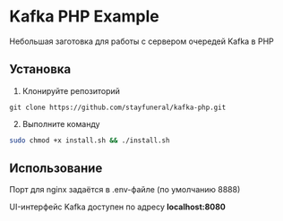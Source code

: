 # Kafka PHP Example

Небольшая заготовка для работы с сервером очередей Kafka в PHP

## Установка

1. Клонируйте репозиторий

```
git clone https://github.com/stayfuneral/kafka-php.git
```

2. Выполните команду

```bash
sudo chmod +x install.sh && ./install.sh
```

## Использование

Порт для nginx задаётся в .env-файле (по умолчанию 8888)

UI-интерфейс Kafka доступен по адресу **localhost:8080**